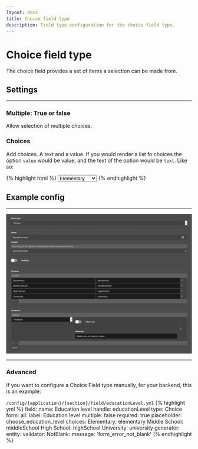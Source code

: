 ```yaml
---
layout: docs
title: Choice field type
description: Field type configuration for the choice field type.
---
```


# Choice field type

The choice field provides a set of items a selection can be made from. 

## Settings
___

### Multiple: True or false
Allow selection of multiple choices.

### Choices
Add choices. A text and a value. If you would render a list fo choices the option `value` would be value, and the text of the option would be `text`. Like so:

{% highlight html %}
<select>
    <option value="elementary">Elementary</option>
    <option value="middleSchool">Middle School</option>
    <option value="highSchool">High School</option>
    <option value="university">University</option>
</select>
{% endhighlight %}

## Example config
___

![Configuration](/assets/images/choice-field-type-config.png)

___

### Advanced

If you want to configure a Choice Field type manually, for your backend, this is an example:

`/config/{application}/{section}/field/educationLevel.yml`
{% highlight yml %}
field:
    name: Education level
    handle: educationLevel
    type: Choice
    form:
        all:
            label: Education level
            multiple: false
            required: true
            placeholder: choose_education_level
            choices:
                Elementary: elementary
                Middle School: middleSchool
                High School: highSchool
                University: university
    generator:
        entity:
            validator:
                NotBlank:
                    message: 'form_error_not_blank'
{% endhighlight %}
